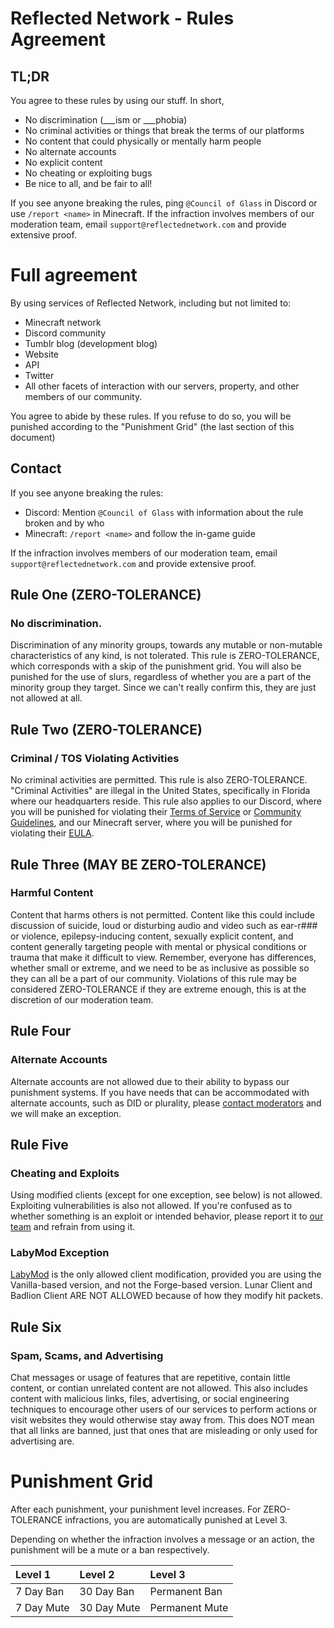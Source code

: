 # Reflected Network - Rules Agreement

## TL;DR

You agree to these rules by using our stuff.
In short,
 - No discrimination (\_\_\_ism or \_\_\_phobia)
 - No criminal activities or things that break the terms of our platforms
 - No content that could physically or mentally harm people
 - No alternate accounts
 - No explicit content
 - No cheating or exploiting bugs
 - Be nice to all, and be fair to all!

If you see anyone breaking the rules, ping `@Council of Glass` in Discord or use `/report <name>` in Minecraft. If the infraction involves members of our moderation team, email `support@reflectednetwork.com` and provide extensive proof.


# Full agreement

By using services of Reflected Network, including but not limited to:

 - Minecraft network
 - Discord community
 - Tumblr blog (development blog)
 - Website
 - API
 - Twitter
 - All other facets of interaction with our servers, property, and other members of our community.

You agree to abide by these rules. If you refuse to do so, you will be punished according to the "Punishment Grid" (the last section of this document)

## Contact

If you see anyone breaking the rules:
-  Discord: Mention `@Council of Glass` with information about the rule broken and by who
- Minecraft: `/report <name>` and follow the in-game guide

If the infraction involves members of our moderation team, email `support@reflectednetwork.com` and provide extensive proof.

## Rule One (ZERO-TOLERANCE)

### No discrimination.

Discrimination of any minority groups, towards any mutable or non-mutable characteristics of any kind, is not tolerated. This rule is ZERO-TOLERANCE, which corresponds with a skip of the punishment grid. You will also be punished for the use of slurs, regardless of whether you are a part of the minority group they target. Since we can't really confirm this, they are just not allowed at all.

## Rule Two (ZERO-TOLERANCE)

### Criminal / TOS Violating Activities

No criminal activities are permitted. This rule is also ZERO-TOLERANCE. "Criminal Activities" are illegal in the United States, specifically in Florida where our headquarters reside. This rule also applies to our Discord, where you will be punished for violating their [Terms of Service](https://discord.com/terms) or [Community Guidelines](https://discord.com/guidelines), and our Minecraft server, where you will be punished for violating their [EULA](https://www.minecraft.net/en-us/eula).

## Rule Three (MAY BE ZERO-TOLERANCE)

### Harmful Content

Content that harms others is not permitted. Content like this could include discussion of suicide, loud or disturbing audio and video such as ear-r\#\#\# or violence, epilepsy-inducing content, sexually explicit content, and content generally targeting people with mental or physical conditions or trauma that make it difficult to view. Remember, everyone has differences, whether small or extreme, and we need to be as inclusive as possible so they can all be a part of our community. Violations of this rule may be considered ZERO-TOLERANCE if they are extreme enough, this is at the discretion of our moderation team.

## Rule Four

### Alternate Accounts

Alternate accounts are not allowed due to their ability to bypass our punishment systems. If you have needs that can be accommodated with alternate accounts, such as DID or plurality, please [contact moderators](#contact) and we will make an exception.

## Rule Five

### Cheating and Exploits

Using modified clients (except for one exception, see below) is not allowed. Exploiting vulnerabilities is also not allowed. If you're confused as to whether something is an exploit or intended behavior, please report it to [our team](#contact) and refrain from using it.

### LabyMod Exception

[LabyMod](https://labymod.net/) is the only allowed client modification, provided you are using the Vanilla-based version, and not the Forge-based version. Lunar Client and Badlion Client ARE NOT ALLOWED because of how they modify hit packets.

## Rule Six

### Spam, Scams,  and Advertising

Chat messages or usage of features that are repetitive, contain little content, or contian unrelated content are not allowed. This also includes content with malicious links, files, advertising, or social engineering techniques to encourage other users of our services to perform actions or visit websites they would otherwise stay away from. This does NOT mean that all links are banned, just that ones that are misleading or only used for advertising are.

# Punishment Grid

After each punishment, your punishment level increases. For ZERO-TOLERANCE infractions, you are automatically punished at Level 3.

Depending on whether the infraction involves a message or an action, the punishment will be a mute or a ban respectively.

| Level 1    | Level 2     | Level 3        |
|:-----------|:------------|:---------------|
| 7 Day Ban  | 30 Day Ban  | Permanent Ban  |
| 7 Day Mute | 30 Day Mute | Permanent Mute |
